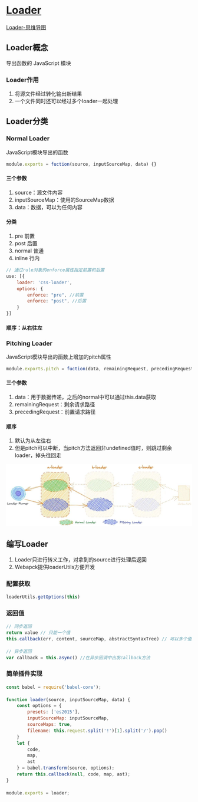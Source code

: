 # [Loader](https://www.teqng.com/2021/08/11/%E5%A4%9A%E5%9B%BE%E8%AF%A6%E8%A7%A3%EF%BC%8C%E4%B8%80%E6%AC%A1%E6%80%A7%E6%90%9E%E6%87%82webpack-loader/)

[Loader-思维导图](./mind/02-Loader.html)

## Loader概念

导出函数的 JavaScript 模块

### Loader作用

1. 将源文件经过转化输出新结果
2. 一个文件同时还可以经过多个loader一起处理

## Loader分类

### Normal Loader

JavaScript模块导出的函数

```js
module.exports = fuction(source, inputSourceMap, data) {}
```

#### 三个参数

1. source：源文件内容
2. inputSourceMap：使用的SourceMap数据
3. data：数据，可以为任何内容

#### 分类

1. pre 前置
2. post 后置
3. normal 普通
4. inline 行内

```js
// 通过rule对象的enforce属性指定前置和后置
use: [{
    loader: 'css-loader',
    options: {
        enforce: "pre", //前置
        enforce: "post", //后置
    }
}]
```

#### 顺序：从右往左

### Pitching Loader

JavaScript模块导出的函数上增加的pitch属性

```js
module.exports.pitch = fuction(data, remainingRequest, precedingRequest) {}
```

#### 三个参数

1. data：用于数据传递，之后的normal中可以通过this.data获取
2. remainingRequest：剩余请求路径
3. precedingRequest：前置请求路径

#### 顺序

1. 默认为从左往右
2. 但是pitch可以中断，当pitch方法返回非undefined值时，则跳过剩余loader，掉头往回走

![pitch中断](assets/02-pitch中断.jpeg)

## 编写Loader

1. Loader只进行转义工作，对拿到的source进行处理后返回
2. Webapck提供loaderUtils方便开发

### 配置获取

```js
loaderUtils.getOptions(this)
```

### 返回值

```js
// 同步返回
return value // 只能一个值
this.callback(err, content, sourceMap, abstractSyntaxTree) // 可以多个值

// 异步返回
var callback = this.async() //在异步回调中出发callback方法
```

### 简单插件实现

```js
const babel = require('babel-core');

function loader(source, inputSourceMap, data) {
    const options = {
        presets: ['es2015'],
        inputSourceMap: inputSourceMap,
        sourceMaps: true,
        filename: this.request.split('!')[1].split('/').pop()
    }
    let {
        code,
        map,
        ast
    } = babel.transform(source, options);
    return this.callback(null, code, map, ast);
}

module.exports = loader;
```
